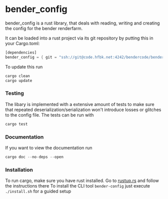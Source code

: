 # bender_config

bender_config is a rust library, that deals with reading, writing and creating \
the config for the bender renderfarm.

It can be loaded into a rust project via its git repository by putting this in your Cargo.toml:
```rust
[dependencies]
bender_config = { git = "ssh://git@code.hfbk.net:4242/bendercode/bender-config.git"}
```
To update this run
```rust
cargo clean
cargo update
```

### Testing
The libary is implemented with a extensive amount of tests to make
sure that repeated deserialization/serialization won't introduce
losses or glitches to the config file. The tests can be run with
```rust
cargo test
```

### Documentation
If you want to view the documentation run
```rust
cargo doc --no-deps --open
```

### Installation
To run cargo, make sure you have rust installed. Go to [rustup.rs](http://rustup.rs) and follow the instructions there
To install the CLI tool `bender-config` just execute `./install.sh` for a guided setup
